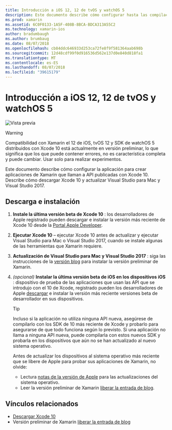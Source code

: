 ```yaml
---
title: Introducción a iOS 12, 12 de tvOS y watchOS 5
description: Este documento describe cómo configurar hasta las compilación iOS 12, 12 de tvOS y watchOS 5 aplicaciones con Xamarin. Describe cómo descargar Xcode 10 y actualizar Visual Studio para Mac y Visual Studio 2017.
ms.prod: xamarin
ms.assetid: 6C0F0133-1A5F-408B-8BCA-BDCA313A55C2
ms.technology: xamarin-ios
author: bradumbaugh
ms.author: brumbaug
ms.date: 08/07/2018
ms.openlocfilehash: cb84ddc646933d253ca72fe8f9f581364aab698b
ms.sourcegitcommit: 12d48cdf99f0d916536d562e137d0e840d818fa1
ms.translationtype: MT
ms.contentlocale: es-ES
ms.lasthandoff: 08/07/2018
ms.locfileid: "39615179"
---
```

# <a name="getting-started-with-ios-12-tvos-12-and-watchos-5"></a>Introducción a iOS 12, 12 de tvOS y watchOS 5

![Vista previa](~/media/shared/preview.png)

> [!WARNING]
> Compatibilidad con Xamarin el 12 de iOS, tvOS 12 y SDK de watchOS 5 distribuidos con Xcode 10 está actualmente en versión preliminar, lo que significa que los que puede contener errores, no es característica completa y puede cambiar. Usar solo para realizar experimentos.

Este documento describe cómo configurar la aplicación para crear aplicaciones de Xamarin que llaman a API publicadas con Xcode 10. Describe cómo descargar Xcode 10 y actualizar Visual Studio para Mac y Visual Studio 2017.

## <a name="download-and-install"></a>Descarga e instalación

1. **Instale la última versión beta de Xcode 10** : los desarrolladores de Apple registrado pueden descargar e instalar la versión más reciente de Xcode 10 desde la [Portal Apple Developer](https://developer.apple.com/download/).

2. **Ejecutar Xcode 10** – ejecutar Xcode 10 antes de actualizar y ejecutar Visual Studio para Mac o Visual Studio 2017, cuando se instale algunas de las herramientas que Xamarin requiere.

3. **Actualización de Visual Studio para Mac y Visual Studio 2017** : siga las instrucciones de la [versión blog](https://releases.xamarin.com/preview-release-xcode-10-beta-5/) para instalar la versión preliminar de Xamarin.

4. _(opcional)_  **Instalar la última versión beta de iOS en los dispositivos iOS** : dispositivo de prueba de las aplicaciones que usan las API que se introdujo con el 10 de Xcode, registrado pueden los desarrolladores de Apple [descargar](https://developer.apple.com/download) e instalar la versión más reciente versiones beta de desarrollador en sus dispositivos.

   > [!TIP]
   > Incluso si la aplicación no utiliza ninguna API nueva, asegúrese de compilarlo con los SDK de 10 más reciente de Xcode y probarlo para asegurarse de que todo funciona según lo previsto. Si una aplicación no llama a ninguna API nueva, puede compilarla con estos nuevos SDK y probarla en los dispositivos que aún no se han actualizado al nuevo sistema operativo.
   >
   > Antes de actualizar los dispositivos al sistema operativo más reciente que se libere de Apple para probar sus aplicaciones de Xamarin, no olvide:
   >
   > - Lectura [notas de la versión de Apple](https://developer.apple.com/download/) para las actualizaciones del sistema operativo.
   > - Leer la versión preliminar de Xamarin [liberar la entrada de blog](https://releases.xamarin.com/preview-release-xcode-10-beta-5/).

## <a name="related-links"></a>Vínculos relacionados

- [Descargar Xcode 10](https://developer.apple.com/download/)
- Versión preliminar de Xamarin [liberar la entrada de blog](https://releases.xamarin.com/preview-release-xcode-10-beta-5/)
